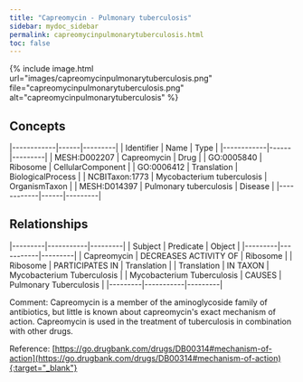 ```yaml
---
title: "Capreomycin - Pulmonary tuberculosis"
sidebar: mydoc_sidebar
permalink: capreomycinpulmonarytuberculosis.html
toc: false 
---
```


{% include image.html url="images/capreomycinpulmonarytuberculosis.png" file="capreomycinpulmonarytuberculosis.png" alt="capreomycinpulmonarytuberculosis" %}

## Concepts

|------------|------|---------|
| Identifier | Name | Type    |
|------------|------|---------|
| MESH:D002207 | Capreomycin | Drug |
| GO:0005840 | Ribosome | CellularComponent |
| GO:0006412 | Translation | BiologicalProcess |
| NCBITaxon:1773 | Mycobacterium tuberculosis | OrganismTaxon |
| MESH:D014397 | Pulmonary tuberculosis | Disease |
|------------|------|---------|

## Relationships

|---------|-----------|---------|
| Subject | Predicate | Object  |
|---------|-----------|---------|
| Capreomycin | DECREASES ACTIVITY OF | Ribosome |
| Ribosome | PARTICIPATES IN | Translation |
| Translation | IN TAXON | Mycobacterium Tuberculosis |
| Mycobacterium Tuberculosis | CAUSES | Pulmonary Tuberculosis |
|---------|-----------|---------|

Comment: Capreomycin is a member of the aminoglycoside family of antibiotics, but little is known about capreomycin's exact mechanism of action. Capreomycin is used in the treatment of tuberculosis in combination with other drugs.

Reference: [https://go.drugbank.com/drugs/DB00314#mechanism-of-action](https://go.drugbank.com/drugs/DB00314#mechanism-of-action){:target="_blank"}